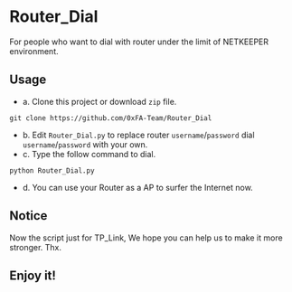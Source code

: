 # Router_Dial
For people who want to dial with router under the limit of NETKEEPER environment.

## Usage
* a. Clone this project or download `zip` file.
```
git clone https://github.com/0xFA-Team/Router_Dial
```
* b. Edit `Router_Dial.py` to replace router `username`/`password` dial `username`/`password` with your own.
* c. Type the follow command to dial.
```
python Router_Dial.py
```
* d. You can use your Router as a AP to surfer the Internet now.

## Notice
Now the script just for TP_Link, We hope you can help us to make it more stronger. Thx.

## Enjoy it!
